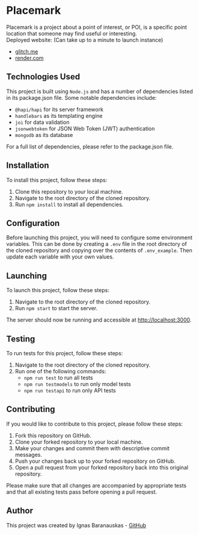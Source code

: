 # Placemark

Placemark is a project about a point of interest, or POI, is a specific point location that someone may find useful or interesting.\
Deployed website: (Can take up to a minute to launch instance)

- [glitch.me](https://sphenoid-mini-vault.glitch.me/)
- [render.com](https://placemark-hbg9.onrender.com/)

## Technologies Used

This project is built using `Node.js` and has a number of dependencies listed in its package.json file. Some notable dependencies include:

- `@hapi/hapi` for its server framework
- `handlebars` as its templating engine
- `joi` for data validation
- `jsonwebtoken` for JSON Web Token (JWT) authentication
- `mongodb` as its database

For a full list of dependencies, please refer to the package.json file.

## Installation

To install this project, follow these steps:

1. Clone this repository to your local machine.
2. Navigate to the root directory of the cloned repository.
3. Run `npm install` to install all dependencies.

## Configuration

Before launching this project, you will need to configure some environment variables. This can be done by creating a `.env` file in the root directory of the cloned repository and copying over the contents of `.env_example`. Then update each variable with your own values.

## Launching

To launch this project, follow these steps:

1. Navigate to the root directory of the cloned repository.
2. Run `npm start` to start the server.

The server should now be running and accessible at [http://localhost:3000](http://localhost:3000).

## Testing

To run tests for this project, follow these steps:

1. Navigate to the root directory of the cloned repository.
2. Run one of the following commands:
   - `npm run test` to run all tests
   - `npm run testmodels` to run only model tests
   - `npm run testapi` to run only API tests

## Contributing

If you would like to contribute to this project, please follow these steps:

1. Fork this repository on GitHub.
2. Clone your forked repository to your local machine.
3. Make your changes and commit them with descriptive commit messages.
4. Push your changes back up to your forked repository on GitHub.
5. Open a pull request from your forked repository back into this original repository.

Please make sure that all changes are accompanied by appropriate tests and that all existing tests pass before opening a pull request.

## Author

This project was created by Ignas Baranauskas - [GitHub](https://github.com/Ygnas)
